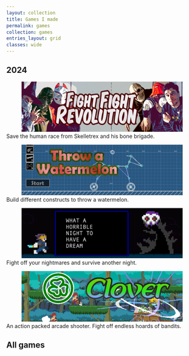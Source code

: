 ```yaml
---
layout: collection
title: Games I made
permalink: games
collection: games
entries_layout: grid
classes: wide
---
```


## 2024

<figure class="half" style="margin-bottom:0"><a href="/fight-fight-revolution"><img src="/assets/images/games/ffr/thumbnail.png"></a></figure> 
<p style="margin-top:0">Save the human race from Skelletrex and his bone brigade.</p>

<figure class="half" style="margin-bottom:0"><a href="/throw-a-watermelon"><img src="/assets/images/games/watermelon/thumbnail.png"></a></figure> 
<p style="margin-top:0">Build different constructs to throw a watermelon.</p>

<figure class="half" style="margin-bottom:0"><a href="/dream"><img src="/assets/images/games/dream/thumbnail.png"></a></figure> 
<p style="margin-top:0">Fight off your nightmares and survive another night.</p>

<figure class="half" style="margin-bottom:0"><a href="/clover"><img src="/assets/images/games/clover/thumbnail.png"></a></figure> 
<p style="margin-top:0">An action packed arcade shooter. Fight off endless hoards of bandits.</p>


## All games
